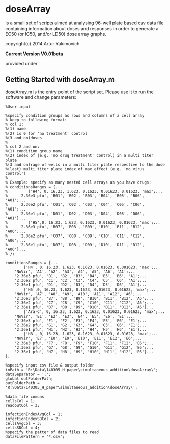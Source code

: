 doseArray
======

is a small set of scripts aimed at analysing 96-well plate based csv data file containing information about doses and responses in order to generate a EC50 (or IC50, and/or LD50) dose array graphs.

copyright(c) 2014 Artur Yakimovich

**Current Version V0.01beta**

provided under 

Getting Started with doseArray.m
-----------------------------------
doseArray.m is the entry point of the script set. Please use it to run the software and change parameters:

    %User input
    
    %specify condition groups as rows and columns of a cell array
    % keep to following format:
    % col 1: 
    %(1) name
    %(2) is 0 for 'no treatment' control
    %(3 and on)doses
    %
    % col 2 and on: 
    %(1) condition group name 
    %(2) index of (e.g. 'no drug treatment' control) in a multi titer plate
    %(3 and on)rage of wells in a multi titer plate respective to the dose
    %(last) multi titer plate index of max effect (e.g. 'no virus control')
    % 
    % Example: specify as many nested cell arrays as you have drugs:
    % conditionsRanges = {...
    %         {'H4', 0, 16.23, 1.623, 0.1623, 0.01623, 0.01623, 'max';...
    %     '2.36e3 pfu', 'B01', 'B02', 'B03', 'B04', 'B05', 'B06', 'A01';...
    %     '2.36e2 pfu', 'C01', 'C02', 'C03', 'C04', 'C05', 'C06', 'A01';...
    %     '2.36e1 pfu', 'D01', 'D02', 'D03', 'D04', 'D05', 'D06', 'A01'}...
    %         {'H5',0, 16.23, 1.623, 0.1623, 0.01623, 0.01623, 'max';...
    %     '2.36e3 pfu', 'B07', 'B08', 'B09', 'B10', 'B11', 'B12', 'A06';...
    %     '2.36e2 pfu', 'C07', 'C08', 'C09', 'C10', 'C11', 'C12', 'A06';...
    %     '2.36e1 pfu', 'D07', 'D08', 'D09', 'D10', 'D11', 'D12', 'A06'}...
    % };
    
    conditionsRanges = {...
            {'H4', 0, 16.23, 1.623, 0.1623, 0.01623, 0.001623, 'max';...
        'NoVir', 'A1', 'A2', 'A3', 'A4', 'A5', 'A6', 'A1';...
        '2.36e3 pfu', 'B1', 'B2', 'B3', 'B4', 'B5', 'B6', 'A1';...
        '2.36e2 pfu', 'C1', 'C2', 'C3', 'C4', 'C5', 'C6', 'A1';...
        '2.36e1 pfu', 'D1', 'D2', 'D3', 'D4', 'D5', 'D6', 'A1'}...
            {'H5',0, 16.23, 1.623, 0.1623, 0.01623, 0.01623, 'max';...
        'NoVir', 'A7', 'A8', 'A9', 'A10', 'A11', 'A12', 'A6';...
        '2.36e3 pfu', 'B7', 'B8', 'B9', 'B10', 'B11', 'B12', 'A6';...
        '2.36e2 pfu', 'C7', 'C8', 'C9', 'C10', 'C11', 'C12', 'A6';...
        '2.36e1 pfu', 'D7', 'D8', 'D9', 'D10', 'D11', 'D12', 'A6'}...
            {'Ara-C', 0, 16.23, 1.623, 0.1623, 0.01623, 0.01623, 'max';...
        'NoVir', 'E1', 'E2', 'E3', 'E4', 'E5', 'E6', 'E1';...
        '2.36e3 pfu', 'F1', 'F2', 'F3', 'F4', 'F5', 'F6', 'E1';...
        '2.36e2 pfu', 'G1', 'G2', 'G3', 'G4', 'G5', 'G6', 'E1';...
        '2.36e1 pfu', 'H1', 'H2', 'H3', 'H4', 'H5', 'H6', 'E1'}...
            {'H8', 0, 16.23, 1.623, 0.1623, 0.01623, 0.01623, 'max';...
        'NoVir', 'E7', 'E8', 'E9', 'E10', 'E11', 'E12', 'E6';...
        '2.36e3 pfu', 'F7', 'F8', 'F9', 'F10', 'F11', 'F12', 'E6';...
        '2.36e2 pfu', 'G7', 'G8', 'G9', 'G10', 'G11', 'G12', 'E6';...
        '2.36e1 pfu', 'H7', 'H8', 'H9', 'H10', 'H11', 'H12', 'E6'}...
    };
    
    %specify input csv file & output folder
    inPath = 'R:\Data\140305_H_paper\simultaneous_addition\doseArray\';
    dataSeparator = ';';
    global outFolderPath;
    outFolderPath = 'R:\Data\140305_H_paper\simultaneous_addition\doseArray\';
    
    %data file comuns
    cellsCol = 1;
    readoutCol = 3;
    
    infectionIndexAvgCol = 1;
    infectionIndexSDCol = 2;
    cellsAvgCol = 3;
    cellsSDCol = 4;
    %specify the patter of data files to read
    dataFilePattern = '*.csv';